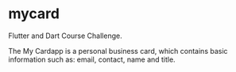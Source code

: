 # mycard

 Flutter and Dart Course Challenge.
 
The My Cardapp is a personal business card, which contains basic information such as: email, contact, name and title.
